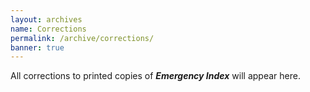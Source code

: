 ```yaml
---
layout: archives
name: Corrections
permalink: /archive/corrections/
banner: true
---
```


All corrections to printed copies of _**Emergency Index**_ will appear here.
